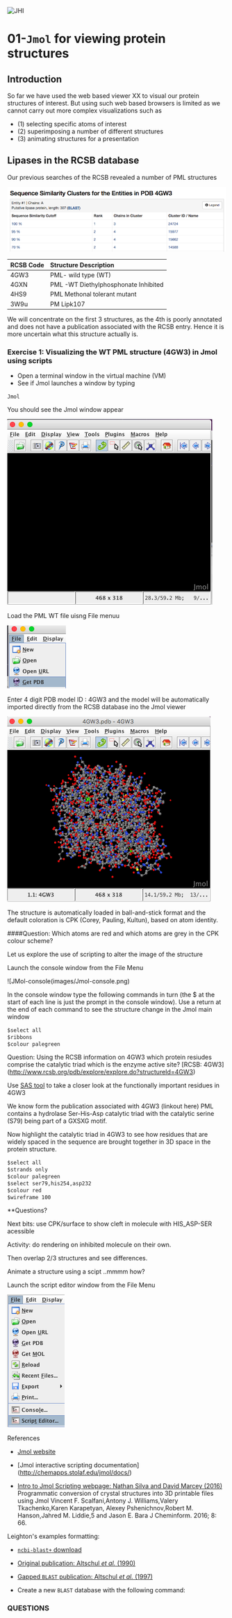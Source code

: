 
![JHI](images/JHI_STRAP_Web.png) 

# 01-`Jmol` for viewing protein structures

## Introduction

So far we have used the web based viewer XX to visual our protein structures of interest. But using such web based browsers is limited as we cannot carry out more complex visualizations such as 


* (1) selecting specific atoms of interest 
* (2) superimposing a number of different structures   
* (3) animating structures for a presentation
 
## Lipases in the RCSB database
Our previous searches of the RCSB revealed a number of PML structures 

![RCSB-cluster-table](images/PML-clust.png)


| RCSB Code  | Structure Description | 
|:------------- |:--------------- 
| 4GW3      	| PML- wild type (WT)   
| 4GXN     	| PML -WT Diethylphosphonate Inhibited                  
|4HS9			| PML Methonal tolerant mutant      
|3W9u 			| PM Lipk107         

We will concentrate on the first 3 structures, as the 4th is poorly annotated and does not have a publication associated with the RCSB entry. Hence it is more uncertain what this structure actually is.

### Exercise 1: Visualizing the WT PML structure (4GW3) in Jmol using scripts

* Open a terminal window in the virtual machine (VM)
* See if Jmol launches a window by typing

```
Jmol
```
You should see the Jmol window appear

![Jmol-window](images/Jmol-window.png)

Load the PML WT file uisng File menuu

![Jmol-window-PDB-get](images/Jmol-win-getPDB.png)

Enter 4 digit PDB model ID : 4GW3 and the model will be automatically imported directly from the RCSB database ino the Jmol viewer

![JMol-window-4GW3](images/Jmol-4GW3.png)

The structure is automatically loaded in ball-and-stick format
and the default coloration is CPK (Corey, Pauling, Kultun), based on atom identity. 

####Question:  Which atoms are red and which atoms are grey in the CPK colour scheme?

Let us explore the use of scripting to alter the image of the structure

Launch the console window from the File Menu

![JMol-console(images/Jmol-console.png)



In the console window type the following commands in turn (the $ at the start of each line is just the prompt in the console window). Use a return at the end of each command to see the structure change in the Jmol main window

```
$select all
$ribbons
$colour palegreen
```


Question: Using the RCSB information on 4GW3 which protein resiudes comprise the catalytic triad which is the enzyme active site? [RCSB: 4GW3] (http://www.rcsb.org/pdb/explore/explore.do?structureId=4GW3)


Use [SAS tool](http://www.ebi.ac.uk/thornton-srv/databases/sas/) to take a closer look at the functionally important residues in 4GW3

We know form the publication associated with 4GW3 (linkout here) PML contains a hydrolase Ser-His-Asp catalytic triad with the catalytic serine (S79) being part of a GXSXG motif. 

Now highlight the catalytic triad in 4GW3 to see how residues that are widely spaced in the sequence are brought together in 3D space in the protein structure.

```
$select all
$strands only
$colour palegreen
$select ser79,his254,asp232
$colour red
$wireframe 100

```
**Questions?

Next bits: use CPK/surface to show cleft in molecule with HIS_ASP-SER acessible

Activity: do rendering on inhibited molecule on their own.

Then overlap 2/3 structures and see differences.


Animate a structure using a scipt ..mmmm how?


Launch the script editor window from the File Menu

![Jmol-script-editor](images/Jmol-scriptE.png)


References

* [Jmol website](http://jmol.sourceforge.net)


* [Jmol interactive scripting documentation] (http://chemapps.stolaf.edu/jmol/docs/)

* [Intro to Jmol Scripting webpage: Nathan Silva and David Marcey (2016)](http://earth.callutheran.edu/Academic_Programs/Departments/BioDev/omm/jsmol/scripting/molmast.htm)
Programmatic conversion of crystal structures into 3D printable files using Jmol
Vincent F. Scalfani,Antony J. Williams,Valery Tkachenko,Karen Karapetyan, Alexey Pshenichnov,Robert M. Hanson,Jahred M. Liddie,5 and Jason E. Bara J Cheminform. 2016; 8: 66.


Leighton's examples formatting:

* [`ncbi-blast+` download](https://blast.ncbi.nlm.nih.gov/Blast.cgi?PAGE_TYPE=BlastDocs&DOC_TYPE=Download)
* [Original publication: Altschul *et al.* (1990)](http://dx.doi.org/10.1016/S0022-2836(05)80360-2)
* [Gapped `BLAST` publication: Altschul *et al.* (1997)](https://www.ncbi.nlm.nih.gov/pmc/articles/PMC146917/)

* Create a new `BLAST` database with the following command:

### QUESTIONS

